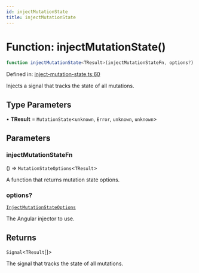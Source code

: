```yaml
---
id: injectMutationState
title: injectMutationState
---
```


<!-- DO NOT EDIT: this page is autogenerated from the type comments -->

# Function: injectMutationState()

```ts
function injectMutationState<TResult>(injectMutationStateFn, options?): Signal<TResult[]>
```

Defined in: [inject-mutation-state.ts:60](https://github.com/TanStack/query/blob/main/packages/angular-query-experimental/src/inject-mutation-state.ts#L60)

Injects a signal that tracks the state of all mutations.

## Type Parameters

• **TResult** = `MutationState`\<`unknown`, `Error`, `unknown`, `unknown`\>

## Parameters

### injectMutationStateFn

() => `MutationStateOptions`\<`TResult`\>

A function that returns mutation state options.

### options?

[`InjectMutationStateOptions`](../../interfaces/injectmutationstateoptions.md)

The Angular injector to use.

## Returns

`Signal`\<`TResult`[]\>

The signal that tracks the state of all mutations.
